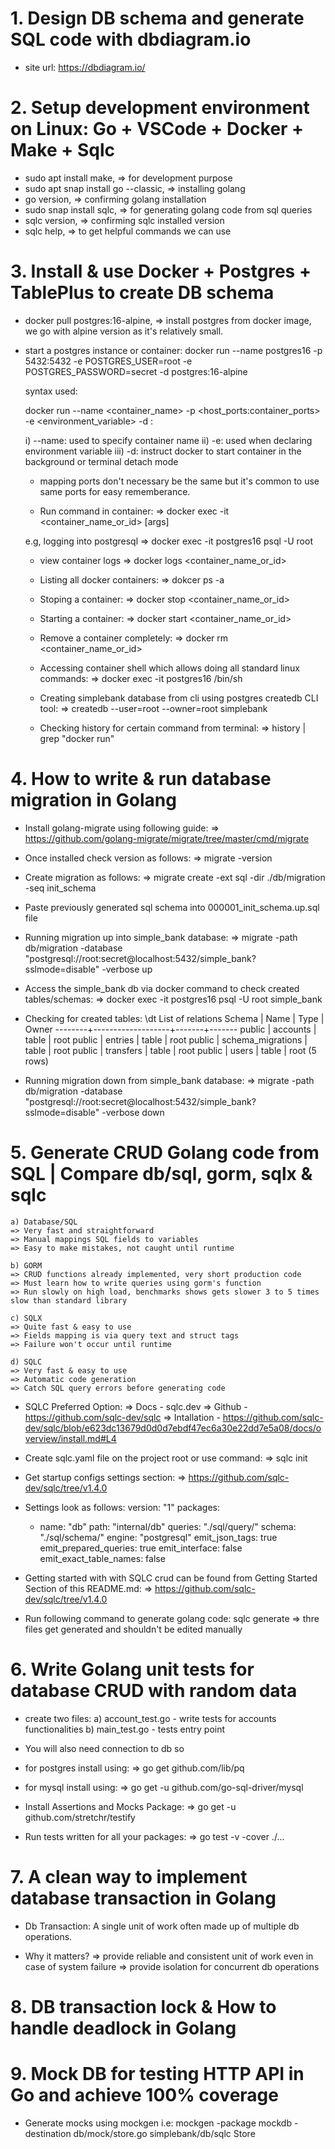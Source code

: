# 1. Design DB schema and generate SQL code with dbdiagram.io
- site url: https://dbdiagram.io/

# 2. Setup development environment on Linux: Go + VSCode + Docker + Make + Sqlc

- sudo apt install make, => for development purpose
- sudo apt snap install go --classic, => installing golang
- go version, => confirming golang installation
- sudo snap install sqlc, => for generating golang code from sql queries
- sqlc version, => confirming sqlc installed version
- sqlc help, => to get helpful commands we can use

# 3. Install & use Docker + Postgres + TablePlus to create DB schema
- docker pull postgres:16-alpine, => install postgres from docker image, we go with alpine version as it's relatively small.
- start a postgres instance or container:
    docker run --name postgres16 -p 5432:5432 -e POSTGRES_USER=root -e POSTGRES_PASSWORD=secret -d postgres:16-alpine

    syntax used:

    docker run --name <container_name> -p <host_ports:container_ports> -e  <environment_variable>  -d <image>:<tag>

    i) --name: used to specify container name
    ii) -e: used when declaring environment variable
    iii) -d: instruct docker to start container in the background or   terminal detach mode
    - mapping ports don't necessary be the same but it's common to use same ports for easy rememberance.


    - Run command in container:
    => docker exec -it <container_name_or_id> <command> [args]

    e.g, logging into postgresql
    => docker exec -it postgres16 psql -U root

    - view container logs
    => docker logs <container_name_or_id>

    - Listing all docker containers:
    => dokcer ps -a

    - Stoping a container:
    => docker stop <container_name_or_id>

    - Starting a container:
    => docker start <container_name_or_id>

    - Remove a container completely:
    => docker rm <container_name_or_id>

    - Accessing container shell which allows doing all standard linux commands:
    => docker exec -it postgres16 /bin/sh

    - Creating simplebank database from cli using postgres createdb CLI  tool:
    => createdb --user=root --owner=root simplebank

    - Checking history for certain command from terminal:
    => history | grep "docker run"

# 4. How to write & run database migration in Golang
- Install golang-migrate using following guide:
    => https://github.com/golang-migrate/migrate/tree/master/cmd/migrate
- Once installed check version as follows:
    => migrate -version
- Create migration as follows:
    => migrate create -ext sql -dir ./db/migration -seq init_schema
- Paste previously generated sql schema into 000001_init_schema.up.sql file

- Running migration up into simple_bank database:
    => migrate -path db/migration -database
    "postgresql://root:secret@localhost:5432/simple_bank?sslmode=disable" -verbose up

- Access the simple_bank db via docker command to check created tables/schemas:
    => docker exec -it postgres16 psql -U root simple_bank

- Checking for created tables:
 \dt
              List of relations
 Schema |       Name        | Type  | Owner 
--------+-------------------+-------+-------
 public | accounts          | table | root
 public | entries           | table | root
 public | schema_migrations | table | root
 public | transfers         | table | root
 public | users             | table | root
(5 rows)

- Running migration down from simple_bank database:
    => migrate -path db/migration -database
    "postgresql://root:secret@localhost:5432/simple_bank?sslmode=disable" -verbose down

# 5. Generate CRUD Golang code from SQL | Compare db/sql, gorm, sqlx & sqlc
    a) Database/SQL
    => Very fast and straightforward
    => Manual mappings SQL fields to variables
    => Easy to make mistakes, not caught until runtime

    b) GORM
    => CRUD functions already implemented, very short production code
    => Must learn how to write queries using gorm's function
    => Run slowly on high load, benchmarks shows gets slower 3 to 5 times slow than standard library

    c) SQLX
    => Quite fast & easy to use
    => Fields mapping is via query text and struct tags
    => Failure won't occur until runtime

    d) SQLC
    => Very fast & easy to use
    => Automatic code generation
    => Catch SQL query errors before generating code

- SQLC Preferred Option:
    => Docs - sqlc.dev
    => Github - https://github.com/sqlc-dev/sqlc
    => Intallation - https://github.com/sqlc-dev/sqlc/blob/e623dc13679d0d0d7ebdf47ec6a30e22dd7e5a08/docs/overview/install.md#L4

- Create sqlc.yaml file on the project root or use command:
    => sqlc init
    
- Get startup configs settings section:
    => https://github.com/sqlc-dev/sqlc/tree/v1.4.0
    
- Settings look as follows:
version: "1"
packages:
  - name: "db"
    path: "internal/db"
    queries: "./sql/query/"
    schema: "./sql/schema/"
    engine: "postgresql"
    emit_json_tags: true
    emit_prepared_queries: true
    emit_interface: false
    emit_exact_table_names: false

- Getting started with with SQLC crud can be found from Getting Started Section of this README.md:
 => https://github.com/sqlc-dev/sqlc/tree/v1.4.0

 - Run following command to generate golang code:
   sqlc generate => thre files get generated and shouldn't be edited manually

# 6. Write Golang unit tests for database CRUD with random data
- create two files:
a) account_test.go - write tests for accounts functionalities
b) main_test.go - tests entry point

- You will also need connection to db so 
- for postgres install using:
=> go get github.com/lib/pq
 
- for mysql install using:
=> go get -u github.com/go-sql-driver/mysql

- Install Assertions and Mocks Package:
=> go get -u github.com/stretchr/testify

- Run tests written for all your packages:
=> go test -v -cover ./...

# 7. A clean way to implement database transaction in Golang
- Db Transaction: A single unit of work often made up of multiple db        operations.

- Why it matters?
 => provide reliable and consistent unit of work even in case of system failure
 => provide isolation for concurrent db operations

# 8. DB transaction lock & How to handle deadlock in Golang


# 9. Mock DB for testing HTTP API in Go and achieve 100% coverage
- Generate mocks using mockgen i.e:
mockgen -package mockdb -destination db/mock/store.go simplebank/db/sqlc Store